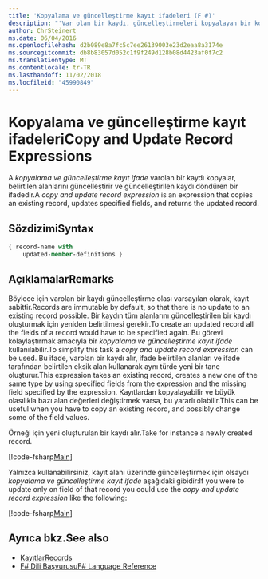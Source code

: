 ```yaml
---
title: 'Kopyalama ve güncelleştirme kayıt ifadeleri (F #)'
description: "'Var olan bir kaydı, güncelleştirmeleri kopyalayan bir kopyalama ve güncelleştirme kayıt expression' alanları belirtilen ve güncelleştirilen bir kaydı döndürür yazmayı öğrenin."
author: ChrSteinert
ms.date: 06/04/2016
ms.openlocfilehash: d2b089e8a7fc5c7ee26139003e23d2eaa8a3174e
ms.sourcegitcommit: db8b83057d052c1f9f249d128b08d4423af0f7c2
ms.translationtype: MT
ms.contentlocale: tr-TR
ms.lasthandoff: 11/02/2018
ms.locfileid: "45990849"
---
```

# <a name="copy-and-update-record-expressions"></a><span data-ttu-id="277c5-103">Kopyalama ve güncelleştirme kayıt ifadeleri</span><span class="sxs-lookup"><span data-stu-id="277c5-103">Copy and Update Record Expressions</span></span>

<span data-ttu-id="277c5-104">A *kopyalama ve güncelleştirme kayıt ifade* varolan bir kaydı kopyalar, belirtilen alanlarını güncelleştirir ve güncelleştirilen kaydı döndüren bir ifadedir.</span><span class="sxs-lookup"><span data-stu-id="277c5-104">A *copy and update record expression* is an expression that copies an existing record, updates specified fields, and returns the updated record.</span></span>

## <a name="syntax"></a><span data-ttu-id="277c5-105">Sözdizimi</span><span class="sxs-lookup"><span data-stu-id="277c5-105">Syntax</span></span>

```fsharp
{ record-name with
    updated-member-definitions }
```

## <a name="remarks"></a><span data-ttu-id="277c5-106">Açıklamalar</span><span class="sxs-lookup"><span data-stu-id="277c5-106">Remarks</span></span>

<span data-ttu-id="277c5-107">Böylece için varolan bir kaydı güncelleştirme olası varsayılan olarak, kayıt sabittir.</span><span class="sxs-lookup"><span data-stu-id="277c5-107">Records are immutable by default, so that there is no update to an existing record possible.</span></span> <span data-ttu-id="277c5-108">Bir kaydın tüm alanlarını güncelleştirilen bir kaydı oluşturmak için yeniden belirtilmesi gerekir.</span><span class="sxs-lookup"><span data-stu-id="277c5-108">To create an updated record all the fields of a record would have to be specified again.</span></span> <span data-ttu-id="277c5-109">Bu görevi kolaylaştırmak amacıyla bir *kopyalama ve güncelleştirme kayıt ifade* kullanılabilir.</span><span class="sxs-lookup"><span data-stu-id="277c5-109">To simplify this task a *copy and update record expression* can be used.</span></span> <span data-ttu-id="277c5-110">Bu ifade, varolan bir kaydı alır, ifade belirtilen alanları ve ifade tarafından belirtilen eksik alan kullanarak aynı türde yeni bir tane oluşturur.</span><span class="sxs-lookup"><span data-stu-id="277c5-110">This expression takes an existing record, creates a new one of the same type by using specified fields from the expression and the missing field specified by the expression.</span></span>
<span data-ttu-id="277c5-111">Kayıtlardan kopyalayabilir ve büyük olasılıkla bazı alan değerleri değiştirmek varsa, bu yararlı olabilir.</span><span class="sxs-lookup"><span data-stu-id="277c5-111">This can be useful when you have to copy an existing record, and possibly change some of the field values.</span></span>

<span data-ttu-id="277c5-112">Örneği için yeni oluşturulan bir kaydı alır.</span><span class="sxs-lookup"><span data-stu-id="277c5-112">Take for instance a newly created record.</span></span>

[!code-fsharp[Main](../../../samples/snippets/fsharp/lang-ref-1/snippet1905.fs)]

<span data-ttu-id="277c5-113">Yalnızca kullanabilirsiniz, kayıt alanı üzerinde güncelleştirmek için olsaydı *kopyalama ve güncelleştirme kayıt ifade* aşağıdaki gibidir:</span><span class="sxs-lookup"><span data-stu-id="277c5-113">If you were to update only on field of that record you could use the *copy and update record expression* like the following:</span></span>

[!code-fsharp[Main](../../../samples/snippets/fsharp/lang-ref-1/snippet1906.fs)]

## <a name="see-also"></a><span data-ttu-id="277c5-114">Ayrıca bkz.</span><span class="sxs-lookup"><span data-stu-id="277c5-114">See also</span></span>

- [<span data-ttu-id="277c5-115">Kayıtlar</span><span class="sxs-lookup"><span data-stu-id="277c5-115">Records</span></span>](records.md)
- [<span data-ttu-id="277c5-116">F# Dili Başvurusu</span><span class="sxs-lookup"><span data-stu-id="277c5-116">F# Language Reference</span></span>](index.md)
